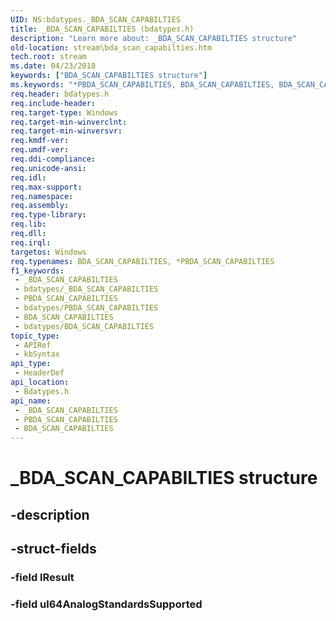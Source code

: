 ```yaml
---
UID: NS:bdatypes._BDA_SCAN_CAPABILTIES
title: _BDA_SCAN_CAPABILTIES (bdatypes.h)
description: "Learn more about: _BDA_SCAN_CAPABILTIES structure"
old-location: stream\bda_scan_capabilties.htm
tech.root: stream
ms.date: 04/23/2018
keywords: ["BDA_SCAN_CAPABILTIES structure"]
ms.keywords: "*PBDA_SCAN_CAPABILTIES, BDA_SCAN_CAPABILTIES, BDA_SCAN_CAPABILTIES structure [Streaming Media Devices], PBDA_SCAN_CAPABILTIES, PBDA_SCAN_CAPABILTIES structure pointer [Streaming Media Devices], _BDA_SCAN_CAPABILTIES, bdatypes/BDA_SCAN_CAPABILTIES, bdatypes/PBDA_SCAN_CAPABILTIES, stream.bda_scan_capabilties"
req.header: bdatypes.h
req.include-header: 
req.target-type: Windows
req.target-min-winverclnt: 
req.target-min-winversvr: 
req.kmdf-ver: 
req.umdf-ver: 
req.ddi-compliance: 
req.unicode-ansi: 
req.idl: 
req.max-support: 
req.namespace: 
req.assembly: 
req.type-library: 
req.lib: 
req.dll: 
req.irql: 
targetos: Windows
req.typenames: BDA_SCAN_CAPABILTIES, *PBDA_SCAN_CAPABILTIES
f1_keywords:
 - _BDA_SCAN_CAPABILTIES
 - bdatypes/_BDA_SCAN_CAPABILTIES
 - PBDA_SCAN_CAPABILTIES
 - bdatypes/PBDA_SCAN_CAPABILTIES
 - BDA_SCAN_CAPABILTIES
 - bdatypes/BDA_SCAN_CAPABILTIES
topic_type:
 - APIRef
 - kbSyntax
api_type:
 - HeaderDef
api_location:
 - Bdatypes.h
api_name:
 - _BDA_SCAN_CAPABILTIES
 - PBDA_SCAN_CAPABILTIES
 - BDA_SCAN_CAPABILTIES
---
```


# _BDA_SCAN_CAPABILTIES structure


## -description

## -struct-fields

### -field lResult

### -field ul64AnalogStandardsSupported

